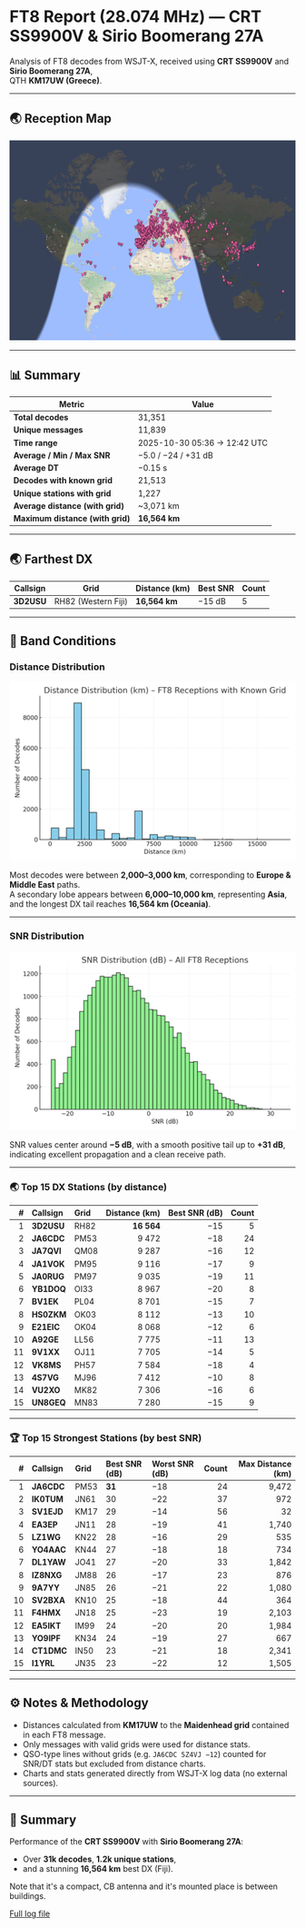 # FT8 Report (28.074 MHz) — CRT SS9900V & Sirio Boomerang 27A

Analysis of FT8 decodes from WSJT-X, received using **CRT SS9900V** and **Sirio Boomerang 27A**,  
QTH **KM17UW (Greece)**.

---

## 🌏 Reception Map

![Map from PSKReporter](./FT8.jpg)  

---

## 📊 Summary

| Metric | Value |
|--------|-------|
| **Total decodes** | 31,351 |
| **Unique messages** | 11,839 |
| **Time range** | 2025-10-30 05:36 → 12:42 UTC |
| **Average / Min / Max SNR** | −5.0 / −24 / +31 dB |
| **Average DT** | −0.15 s |
| **Decodes with known grid** | 21,513 |
| **Unique stations with grid** | 1,227 |
| **Average distance (with grid)** | ~3,071 km |
| **Maximum distance (with grid)** | **16,564 km** |

---

## 🌏 Farthest DX

| Callsign | Grid | Distance (km) | Best SNR | Count |
|-----------|------|---------------|-----------|--------|
| **3D2USU** | RH82 (Western Fiji) | **16,564 km** | −15 dB | 5 |

---

## 📡 Band Conditions

### Distance Distribution
![Distance Histogram](./ft8_distance_hist.png)

Most decodes were between **2,000–3,000 km**, corresponding to **Europe & Middle East** paths.  
A secondary lobe appears between **6,000–10,000 km**, representing **Asia**,  
and the longest DX tail reaches **16,564 km (Oceania)**.

---

### SNR Distribution
![SNR Histogram](./ft8_snr_hist.png)

SNR values center around **−5 dB**, with a smooth positive tail up to **+31 dB**,  
indicating excellent propagation and a clean receive path.

---

### 🌏 Top 15 DX Stations (by distance)

| # | Callsign | Grid | Distance (km) | Best SNR (dB) | Count |
|--:|:----------|:------|---------------:|---------------:|------:|
| 1 | **3D2USU** | RH82 | **16 564** | −15 | 5 |
| 2 | **JA6CDC** | PM53 | 9 472 | −18 | 24 |
| 3 | **JA7QVI** | QM08 | 9 287 | −16 | 12 |
| 4 | **JA1VOK** | PM95 | 9 116 | −17 | 9 |
| 5 | **JA0RUG** | PM97 | 9 035 | −19 | 11 |
| 6 | **YB1DOQ** | OI33 | 8 967 | −20 | 8 |
| 7 | **BV1EK** | PL04 | 8 701 | −15 | 7 |
| 8 | **HS0ZKM** | OK03 | 8 112 | −13 | 10 |
| 9 | **E21EIC** | OK04 | 8 068 | −12 | 6 |
| 10 | **A92GE** | LL56 | 7 775 | −11 | 13 |
| 11 | **9V1XX** | OJ11 | 7 705 | −14 | 5 |
| 12 | **VK8MS** | PH57 | 7 584 | −18 | 4 |
| 13 | **4S7VG** | MJ96 | 7 412 | −10 | 8 |
| 14 | **VU2XO** | MK82 | 7 306 | −16 | 6 |
| 15 | **UN8GEQ** | MN83 | 7 280 | −15 | 9 |

---

### 🏆 Top 15 Strongest Stations (by best SNR)

| # | Callsign | Grid | Best SNR (dB) | Worst SNR (dB) | Count | Max Distance (km) |
|--:|:----------|:------|:-------------|:---------------|------:|------------------:|
| 1 | **JA6CDC** | PM53 | **31** | −18 | 24 | 9,472 |
| 2 | **IK0TUM** | JN61 | 30 | −22 | 37 | 972 |
| 3 | **SV1EJD** | KM17 | 29 | −14 | 56 | 32 |
| 4 | **EA3EP** | JN11 | 28 | −19 | 41 | 1,740 |
| 5 | **LZ1WG** | KN22 | 28 | −16 | 29 | 535 |
| 6 | **YO4AAC** | KN44 | 27 | −18 | 18 | 734 |
| 7 | **DL1YAW** | JO41 | 27 | −20 | 33 | 1,842 |
| 8 | **IZ8NXG** | JM88 | 26 | −17 | 23 | 876 |
| 9 | **9A7YY** | JN85 | 26 | −21 | 22 | 1,080 |
| 10 | **SV2BXA** | KN10 | 25 | −18 | 44 | 364 |
| 11 | **F4HMX** | JN18 | 25 | −23 | 19 | 2,103 |
| 12 | **EA5IKT** | IM99 | 24 | −20 | 20 | 1,984 |
| 13 | **YO9IPF** | KN34 | 24 | −19 | 27 | 667 |
| 14 | **CT1DMC** | IN50 | 23 | −21 | 18 | 2,341 |
| 15 | **I1YRL** | JN35 | 23 | −22 | 12 | 1,505 |

---

## ⚙️ Notes & Methodology

- Distances calculated from **KM17UW** to the **Maidenhead grid** contained in each FT8 message.  
- Only messages with valid grids were used for distance stats.  
- QSO-type lines without grids (e.g. `JA6CDC 5Z4VJ −12`) counted for SNR/DT stats but excluded from distance charts.  
- Charts and stats generated directly from WSJT-X log data (no external sources).

---

## 🧭 Summary

Performance of the **CRT SS9900V** with **Sirio Boomerang 27A**:  
- Over **31k decodes**, **1.2k unique stations**,  
- and a stunning **16,564 km** best DX (Fiji).  

Note that it's a compact, CB antenna and it's mounted place is between buildings.  

[Full log file](./CRT_SS990V_Sirio_Boomerang.txt)  
